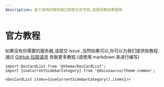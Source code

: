 ```yaml
---
description: 各个游戏的联机端口获取方式不同,这里将教如果使用
---
```


# 官方教程

如果没有你需要的服务器,请提交 issue ,当然如果可以,你可以为我们提供些教程. 通过 [GitHub 拉取请求](https://github.com/vlssu/docs-natgo/new/master/docs/tutorial) 贡献更多教程.(请使用 markdown 来进行编写)

```mdx-code-block
import DocCardList from '@theme/DocCardList';
import {useCurrentSidebarCategory} from '@docusaurus/theme-common';

<DocCardList items={useCurrentSidebarCategory().items}/>
```
